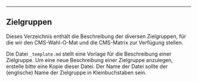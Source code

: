 -----------
Zielgruppen
-----------

Dieses Verzeichnis enthält die Beschreibung der diversen Zielgruppen, für
die wir den CMS-Wahl-O-Mat und die CMS-Matrix zur Verfügung stellen.

Die Datei `_template.md` stellt eine Vorlage für die Beschreibung einer
Zielgruppe. Um eine neue Beschreibung einer Zielgruppe anzulegen, erstelle
bitte eine Kopie dieser Datei. Der Name der Datei sollte der (englische)
Name der Zielgruppe in Kleinbuchstaben sein.
